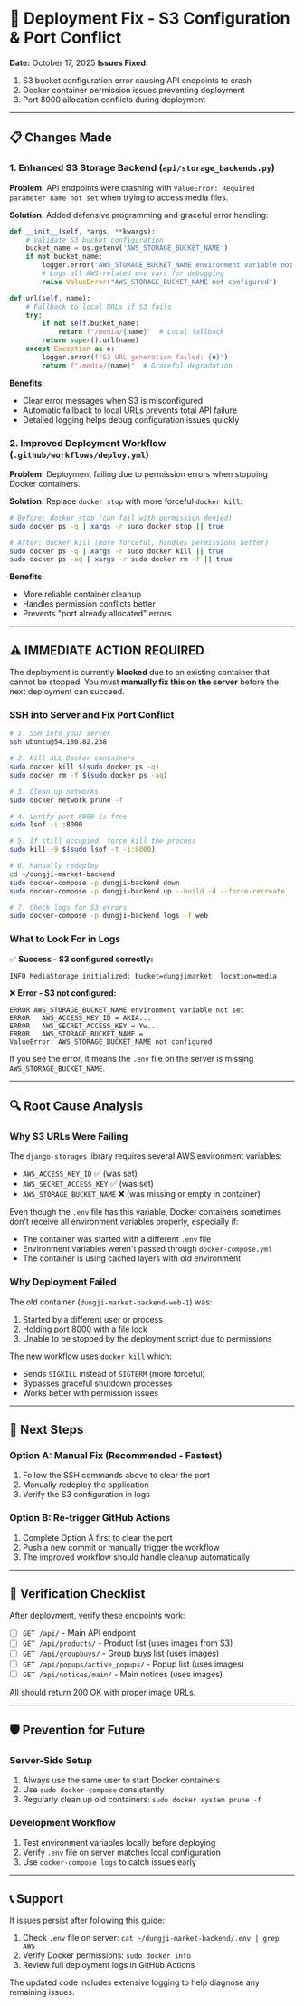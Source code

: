 # 🔧 Deployment Fix - S3 Configuration & Port Conflict

**Date:** October 17, 2025
**Issues Fixed:**
1. S3 bucket configuration error causing API endpoints to crash
2. Docker container permission issues preventing deployment
3. Port 8000 allocation conflicts during deployment

---

## 📋 Changes Made

### 1. **Enhanced S3 Storage Backend** (`api/storage_backends.py`)

**Problem:** API endpoints were crashing with `ValueError: Required parameter name not set` when trying to access media files.

**Solution:** Added defensive programming and graceful error handling:

```python
def __init__(self, *args, **kwargs):
    # Validate S3 bucket configuration
    bucket_name = os.getenv('AWS_STORAGE_BUCKET_NAME')
    if not bucket_name:
        logger.error("AWS_STORAGE_BUCKET_NAME environment variable not set")
        # Logs all AWS-related env vars for debugging
        raise ValueError("AWS_STORAGE_BUCKET_NAME not configured")

def url(self, name):
    # Fallback to local URLs if S3 fails
    try:
        if not self.bucket_name:
            return f"/media/{name}"  # Local fallback
        return super().url(name)
    except Exception as e:
        logger.error(f"S3 URL generation failed: {e}")
        return f"/media/{name}"  # Graceful degradation
```

**Benefits:**
- Clear error messages when S3 is misconfigured
- Automatic fallback to local URLs prevents total API failure
- Detailed logging helps debug configuration issues quickly

### 2. **Improved Deployment Workflow** (`.github/workflows/deploy.yml`)

**Problem:** Deployment failing due to permission errors when stopping Docker containers.

**Solution:** Replace `docker stop` with more forceful `docker kill`:

```bash
# Before: docker stop (can fail with permission denied)
sudo docker ps -q | xargs -r sudo docker stop || true

# After: docker kill (more forceful, handles permissions better)
sudo docker ps -q | xargs -r sudo docker kill || true
sudo docker ps -aq | xargs -r sudo docker rm -f || true
```

**Benefits:**
- More reliable container cleanup
- Handles permission conflicts better
- Prevents "port already allocated" errors

---

## ⚠️ IMMEDIATE ACTION REQUIRED

The deployment is currently **blocked** due to an existing container that cannot be stopped. You must **manually fix this on the server** before the next deployment can succeed.

### SSH into Server and Fix Port Conflict

```bash
# 1. SSH into your server
ssh ubuntu@54.180.82.238

# 2. Kill ALL Docker containers
sudo docker kill $(sudo docker ps -q)
sudo docker rm -f $(sudo docker ps -aq)

# 3. Clean up networks
sudo docker network prune -f

# 4. Verify port 8000 is free
sudo lsof -i :8000

# 5. If still occupied, force kill the process
sudo kill -9 $(sudo lsof -t -i:8000)

# 6. Manually redeploy
cd ~/dungji-market-backend
sudo docker-compose -p dungji-backend down
sudo docker-compose -p dungji-backend up --build -d --force-recreate

# 7. Check logs for S3 errors
sudo docker-compose -p dungji-backend logs -f web
```

### What to Look For in Logs

✅ **Success - S3 configured correctly:**
```
INFO MediaStorage initialized: bucket=dungjimarket, location=media
```

❌ **Error - S3 not configured:**
```
ERROR AWS_STORAGE_BUCKET_NAME environment variable not set
ERROR   AWS_ACCESS_KEY_ID = AKIA...
ERROR   AWS_SECRET_ACCESS_KEY = Yw...
ERROR   AWS_STORAGE_BUCKET_NAME =
ValueError: AWS_STORAGE_BUCKET_NAME not configured
```

If you see the error, it means the `.env` file on the server is missing `AWS_STORAGE_BUCKET_NAME`.

---

## 🔍 Root Cause Analysis

### Why S3 URLs Were Failing

The `django-storages` library requires several AWS environment variables:
- `AWS_ACCESS_KEY_ID` ✅ (was set)
- `AWS_SECRET_ACCESS_KEY` ✅ (was set)
- `AWS_STORAGE_BUCKET_NAME` ❌ (was missing or empty in container)

Even though the `.env` file has this variable, Docker containers sometimes don't receive all environment variables properly, especially if:
- The container was started with a different `.env` file
- Environment variables weren't passed through `docker-compose.yml`
- The container is using cached layers with old environment

### Why Deployment Failed

The old container (`dungji-market-backend-web-1`) was:
1. Started by a different user or process
2. Holding port 8000 with a file lock
3. Unable to be stopped by the deployment script due to permissions

The new workflow uses `docker kill` which:
- Sends `SIGKILL` instead of `SIGTERM` (more forceful)
- Bypasses graceful shutdown processes
- Works better with permission issues

---

## 🚀 Next Steps

### Option A: Manual Fix (Recommended - Fastest)
1. Follow the SSH commands above to clear the port
2. Manually redeploy the application
3. Verify the S3 configuration in logs

### Option B: Re-trigger GitHub Actions
1. Complete Option A first to clear the port
2. Push a new commit or manually trigger the workflow
3. The improved workflow should handle cleanup automatically

---

## 📝 Verification Checklist

After deployment, verify these endpoints work:

- [ ] `GET /api/` - Main API endpoint
- [ ] `GET /api/products/` - Product list (uses images from S3)
- [ ] `GET /api/groupbuys/` - Group buys list (uses images)
- [ ] `GET /api/popups/active_popups/` - Popup list (uses images)
- [ ] `GET /api/notices/main/` - Main notices (uses images)

All should return 200 OK with proper image URLs.

---

## 🛡️ Prevention for Future

### Server-Side Setup
1. Always use the same user to start Docker containers
2. Use `sudo docker-compose` consistently
3. Regularly clean up old containers: `sudo docker system prune -f`

### Development Workflow
1. Test environment variables locally before deploying
2. Verify `.env` file on server matches local configuration
3. Use `docker-compose logs` to catch issues early

---

## 📞 Support

If issues persist after following this guide:

1. Check `.env` file on server: `cat ~/dungji-market-backend/.env | grep AWS`
2. Verify Docker permissions: `sudo docker info`
3. Review full deployment logs in GitHub Actions

The updated code includes extensive logging to help diagnose any remaining issues.
